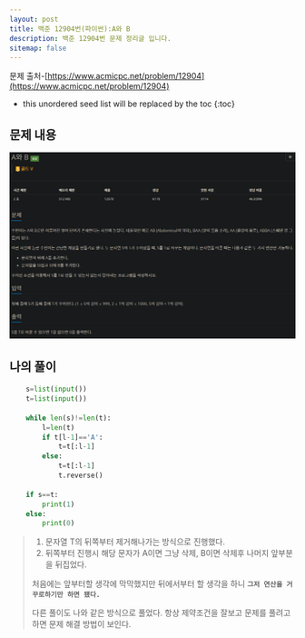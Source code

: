 ```yaml
---
layout: post
title: 백준 12904번(파이썬):A와 B
description: 백준 12904번 문제 정리글 입니다.
sitemap: false
---
```

문제 출처-[https://www.acmicpc.net/problem/12904](https://www.acmicpc.net/problem/12904)

* this unordered seed list will be replaced by the toc
{:toc}

## 문제 내용
![백준 10610번](/assets/img/blog/bj12904.png)

## 나의 풀이

~~~python
    s=list(input())
    t=list(input())

    while len(s)!=len(t):
        l=len(t)
        if t[l-1]=='A':
            t=t[:l-1]
        else:
            t=t[:l-1]
            t.reverse()

    if s==t:
        print(1)
    else:
        print(0)
~~~

>1. 문자열 T의 뒤쪽부터 제거해나가는 방식으로 진행했다.
>2. 뒤쪽부터 진행시 해당 문자가 A이면 그냥 삭제, B이면 삭제후 나머지 앞부분을 뒤집었다.
>
>처음에는 앞부터할 생각에 막막했지만 뒤에서부터 할 생각을 하니 **`그저 연산을 거꾸로하기만 하면 됐다.`**
>
>다른 풀이도 나와 같은 방식으로 풀었다. 항상 제약조건을 잘보고 문제를 풀려고하면 문제 해결 방법이 보인다.